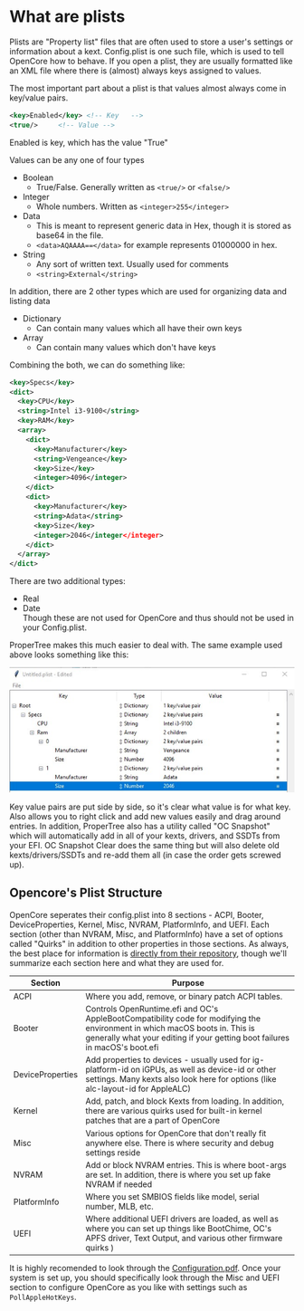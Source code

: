 # What are plists

Plists are "Property list" files that are often used to store a user's settings or information about a kext. Config.plist is one such file, which is used to tell OpenCore how to behave. If you open a plist, they are usually formatted like an XML file where there is (almost) always keys assigned to values.

The most important part about a plist is that values almost always come in key/value pairs.

```xml
<key>Enabled</key> <!-- Key   -->
<true/>     <!-- Value -->
```

Enabled is key, which has the value "True"

Values can be any one of four types

* Boolean
  * True/False. Generally written as `<true/>` or `<false/>`
* Integer
  * Whole numbers. Written as `<integer>255</integer>`
* Data
  * This is meant to represent generic data in Hex, though it is stored as base64 in the file.
  * `<data>AQAAAA==</data>` for example represents 01000000 in hex.
* String
  * Any sort of written text. Usually used for comments
  * `<string>External</string>`

In addition, there are 2 other types which are used for organizing data and listing data

* Dictionary
  * Can contain many values which all have their own keys
* Array
  * Can contain many values which don't have keys

Combining the both, we can do something like:

```xml
<key>Specs</key>
<dict>
  <key>CPU</key>
  <string>Intel i3-9100</string>
  <key>RAM</key>
  <array>
    <dict>
      <key>Manufacturer</key>
      <string>Vengeance</key>
      <key>Size</key>
      <integer>4096</integer>
    </dict>
    <dict>
      <key>Manufacturer</key>
      <string>Adata</string>
      <key>Size</key>
      <integer>2046</integer</integer>
    </dict>
  </array>
</dict>
```

There are two additional types:

* Real
* Date  
Though these are not used for OpenCore and thus should not be used in your Config.plist.

ProperTree makes this much easier to deal with. The same example used above looks something like this:

![ProperTree](/images/overview/propertree.jpg)

Key value pairs are put side by side, so it's clear what value is for what key. Also allows you to right click and add new values easily and drag around entries. In addition, ProperTree also has a utility called "OC Snapshot" which will automatically add in all of your kexts, drivers, and SSDTs from your EFI. OC Snapshot Clear does the same thing but will also delete old kexts/drivers/SSDTs and re-add them all (in case the order gets screwed up).

## Opencore's Plist Structure

OpenCore seperates their config.plist into 8 sections - ACPI, Booter, DeviceProperties, Kernel, Misc, NVRAM, PlatformInfo, and UEFI. Each section (other than NVRAM, Misc, and PlatformInfo) have a set of options called "Quirks" in addition to other properties in those sections. As always, the best place for information is [directly from their repository](https://github.com/acidanthera/OpenCorePkg/blob/master/Docs/Configuration.pdf), though we'll summarize each section here and what they are used for.

| Section | Purpose|
| --- | --- |
| ACPI | Where you add, remove, or binary patch ACPI tables. |
| Booter | Controls OpenRuntime.efi and OC's AppleBootCompatibility code for modifying the environment in which macOS boots in. This is generally what your editing if your getting boot failures in macOS's boot.efi |
| DeviceProperties | Add properties to devices - usually used for ig-platform-id on iGPUs, as well as device-id or other settings. Many kexts also look here for options (like alc-layout-id for AppleALC) |
| Kernel | Add, patch, and block Kexts from loading. In addition, there are various quirks used for built-in kernel patches that are a part of OpenCore |
| Misc | Various options for OpenCore that don't really fit anywhere else. There is where security and debug settings reside
| NVRAM | Add or block NVRAM entries. This is where boot-args are set. In addition, there is where you set up fake NVRAM if needed |
| PlatformInfo | Where you set SMBIOS fields like model, serial number, MLB, etc.
| UEFI | Where additional UEFI drivers are loaded, as well as where you can set up things like BootChime, OC's APFS driver, Text Output, and various other firmware quirks ) |

It is highly recomended to look through the [Configuration.pdf](https://github.com/acidanthera/OpenCorePkg/blobl/master/Docs/Configuration.pdf). Once your system is set up, you should specifically look through the Misc and UEFI section to configure OpenCore as you like with settings such as `PollAppleHotKeys`.
